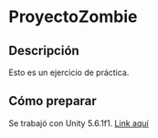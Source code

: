 # ProyectoZombie

##  Descripción

Esto es un ejercicio de práctica.

## Cómo preparar

Se trabajó con Unity 5.6.1f1. [Link aquí](https://unity3d.com/es/get-unity/download/archive?_ga=2.267102535.832741727.1522695795-2074891024.1506362997)
